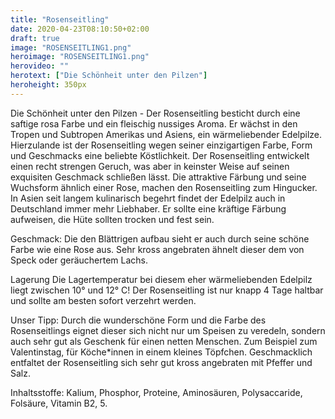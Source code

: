 ```yaml
---
title: "Rosenseitling"
date: 2020-04-23T08:10:50+02:00
draft: true
image: "ROSENSEITLING1.png"
heroimage: "ROSENSEITLING1.png"
herovideo: ""
herotext: ["Die Schönheit unter den Pilzen"]
heroheight: 350px
---
```

Die Schönheit unter den Pilzen - Der Rosenseitling besticht durch eine saftige rosa Farbe und ein fleischig nussiges Aroma. Er wächst in den Tropen und Subtropen Amerikas und Asiens, ein wärmeliebender Edelpilze. Hierzulande ist der Rosenseitling wegen seiner einzigartigen Farbe, Form und Geschmacks eine beliebte Köstlichkeit. Der Rosenseitling entwickelt einen recht strengen Geruch, was aber in keinster Weise auf seinen exquisiten Geschmack schließen lässt.
Die attraktive Färbung und seine Wuchsform ähnlich einer Rose, machen den Rosenseitling zum Hingucker. In Asien seit langem kulinarisch begehrt findet der Edelpilz auch in Deutschland immer mehr Liebhaber. Er sollte eine kräftige Färbung aufweisen, die Hüte sollten trocken und fest sein.

Geschmack:
Die den Blättrigen aufbau sieht er auch durch seine schöne Farbe wie eine Rose aus.
Sehr kross angebraten ähnelt dieser dem von Speck oder geräuchertem Lachs.

Lagerung
Die Lagertemperatur bei diesem eher wärmeliebenden Edelpilz liegt zwischen 10° und 12° C! Der Rosenseitling ist nur knapp 4 Tage haltbar und sollte am besten sofort verzehrt werden.

Unser Tipp:
Durch die wunderschöne Form und die Farbe des Rosenseitlings eignet dieser sich nicht nur um Speisen zu veredeln, sondern auch sehr gut als Geschenk für einen netten Menschen. Zum Beispiel zum Valentinstag, für Köche*innen in einem kleines Töpfchen.
Geschmacklich entfaltet der Rosenseitling sich sehr gut kross angebraten mit Pfeffer und Salz.

Inhaltsstoffe:
Kalium, Phosphor, Proteine, Aminosäuren, Polysaccaride, Folsäure, Vitamin B2, 5.  
